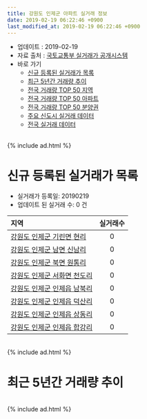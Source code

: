 ```yaml
---
title: 강원도 인제군 아파트 실거래 정보
date: 2019-02-19 06:22:46 +0900
last_modified_at: 2019-02-19 06:22:46 +0900
---
```


* 업데이트 : 2019-02-19
* 자료 출처 : [국토교통부 실거래가 공개시스템](http://rt.molit.go.kr)
* 바로 가기
    * [신규 등록된 실거래가 목록](#신규-등록된-실거래가-목록)
    * [최근 5년간 거래량 추이](#최근-5년간-거래량-추이)
    * [전국 거래량 TOP 50 지역](https://inasie.github.io/apt-trade-info/최근-3개월-전국에서-가장-거래가-많이-발생한-지역)
    * [전국 거래량 TOP 50 아파트](https://inasie.github.io/apt-trade-info/최근-3개월-전국에서-가장-거래가-많이-발생한-아파트)
    * [전국 거래량 TOP 50 분양권](https://inasie.github.io/apt-trade-info/최근-3개월-전국에서-가장-거래가-많이-발생한-분양권)
    * [주요 신도시 실거래 데이터](https://inasie.github.io/apt-trade-info/주요-신도시)
    * [전국 실거래 데이터](https://inasie.github.io/apt-trade-info/전국)

<br>
{% include ad.html %}
<br>

# 신규 등록된 실거래가 목록
* 실거래가 등록일: 20190219
* 업데이트 된 실거래 수: 0 건


|지역|실거래수|
|:---|:---:|
|[강원도 인제군 기린면 현리](https://inasie.github.io/apt-trade-info/강원도-인제군-기린면-현리)|0|
|[강원도 인제군 남면 신남리](https://inasie.github.io/apt-trade-info/강원도-인제군-남면-신남리)|0|
|[강원도 인제군 북면 원통리](https://inasie.github.io/apt-trade-info/강원도-인제군-북면-원통리)|0|
|[강원도 인제군 서화면 천도리](https://inasie.github.io/apt-trade-info/강원도-인제군-서화면-천도리)|0|
|[강원도 인제군 인제읍 남북리](https://inasie.github.io/apt-trade-info/강원도-인제군-인제읍-남북리)|0|
|[강원도 인제군 인제읍 덕산리](https://inasie.github.io/apt-trade-info/강원도-인제군-인제읍-덕산리)|0|
|[강원도 인제군 인제읍 상동리](https://inasie.github.io/apt-trade-info/강원도-인제군-인제읍-상동리)|0|
|[강원도 인제군 인제읍 합강리](https://inasie.github.io/apt-trade-info/강원도-인제군-인제읍-합강리)|0|


<br>
{% include ad.html %}
<br>

# 최근 5년간 거래량 추이


<div style="width:100%;">
    <canvas id="deal_progress" height="200"></canvas>
</div>

<script>
new Chart(document.getElementById("deal_progress"), {
    type: 'line',
    data: {
        labels: ['201402','201403','201404','201405','201406','201407','201408','201409','201410','201411','201412','201501','201502','201503','201504','201505','201506','201507','201508','201509','201510','201511','201512','201601','201602','201603','201604','201605','201606','201607','201608','201609','201610','201611','201612','201701','201702','201703','201704','201705','201706','201707','201708','201709','201710','201711','201712','201801','201802','201803','201804','201805','201806','201807','201808','201809','201810','201811','201812','201901','201902'],
        datasets: [{
            label: '매매',
            pointRadius: 1,
            data: [5, 6, 4, 3, 5, 6, 6, 11, 8, 5, 3, 10, 9, 9, 4, 10, 3, 10, 5, 4, 13, 5, 2, 5, 3, 9, 5, 8, 14, 8, 7, 2, 13, 5, 7, 5, 10, 6, 2, 3, 9, 8, 1, 6, 2, 4, 3, 15, 11, 7, 9, 10, 7, 22, 10, 2, 11, 11, 8, 3, 0],
            borderColor: "rgba(255, 201, 14, 1)",
            backgroundColor: "rgba(255, 201, 14, 0.5)",
            fill: false,
            lineTension: 0
        },{
            label: '전월세',
            pointRadius: 1,
            data: [8, 5, 7, 9, 7, 3, 3, 5, 6, 3, 3, 3, 9, 4, 4, 5, 3, 2, 5, 5, 4, 4, 2, 1, 4, 2, 2, 1, 0, 3, 5, 5, 3, 2, 4, 4, 1, 2, 6, 5, 6, 6, 4, 1, 3, 3, 2, 3, 8, 4, 6, 10, 3, 5, 2, 0, 3, 0, 2, 5, 0],
            borderColor: "rgba(0, 141, 185, 1)",
            backgroundColor: "rgba(0, 141, 185, 0.5)",
            fill: false,
            lineTension: 0
        }
        ]
    },
    options: {
        responsive: true,
        title: {
            display: false
        },
        tooltips: {
            mode: 'index',
            intersect: false
        },
        hover: {
            mode: 'nearest',
            intersect: true
        },
        scales: {
            xAxes: [{
                display: true,
                scaleLabel: {
                    display: true,
                    labelString: '년/월'
                }
            }],
            yAxes: [{
                display: true,
                ticks: {
                    suggestedMin: 0,
                },
                scaleLabel: {
                    display: true,
                    labelString: '실거래 수'
                }
            }]
        }
    }
});

</script>


<br>
{% include ad.html %}
<br>

